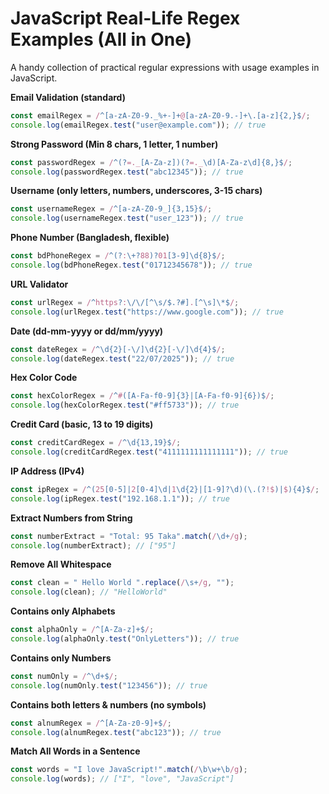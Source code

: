 # JavaScript Real-Life Regex Examples (All in One)

A handy collection of practical regular expressions with usage examples in JavaScript.

**Email Validation (standard)**

```js
const emailRegex = /^[a-zA-Z0-9._%+-]+@[a-zA-Z0-9.-]+\.[a-z]{2,}$/;
console.log(emailRegex.test("user@example.com")); // true
```

**Strong Password (Min 8 chars, 1 letter, 1 number)**

```js
const passwordRegex = /^(?=._[A-Za-z])(?=._\d)[A-Za-z\d]{8,}$/;
console.log(passwordRegex.test("abc12345")); // true
```

**Username (only letters, numbers, underscores, 3-15 chars)**

```js
const usernameRegex = /^[a-zA-Z0-9_]{3,15}$/;
console.log(usernameRegex.test("user_123")); // true
```

**Phone Number (Bangladesh, flexible)**

```js
const bdPhoneRegex = /^(?:\+?88)?01[3-9]\d{8}$/;
console.log(bdPhoneRegex.test("01712345678")); // true
```

**URL Validator**

```js
const urlRegex = /^https?:\/\/[^\s/$.?#].[^\s]\*$/;
console.log(urlRegex.test("https://www.google.com")); // true
```

**Date (dd-mm-yyyy or dd/mm/yyyy)**

```js
const dateRegex = /^\d{2}[-\/]\d{2}[-\/]\d{4}$/;
console.log(dateRegex.test("22/07/2025")); // true
```

**Hex Color Code**

```js
const hexColorRegex = /^#([A-Fa-f0-9]{3}|[A-Fa-f0-9]{6})$/;
console.log(hexColorRegex.test("#ff5733")); // true
```

**Credit Card (basic, 13 to 19 digits)**

```js
const creditCardRegex = /^\d{13,19}$/;
console.log(creditCardRegex.test("4111111111111111")); // true
```

**IP Address (IPv4)**

```js
const ipRegex = /^(25[0-5]|2[0-4]\d|1\d{2}|[1-9]?\d)(\.(?!$)|$){4}$/;
console.log(ipRegex.test("192.168.1.1")); // true
```

**Extract Numbers from String**

```js
const numberExtract = "Total: 95 Taka".match(/\d+/g);
console.log(numberExtract); // ["95"]
```

**Remove All Whitespace**

```js
const clean = " Hello World ".replace(/\s+/g, "");
console.log(clean); // "HelloWorld"
```

**Contains only Alphabets**

```js
const alphaOnly = /^[A-Za-z]+$/;
console.log(alphaOnly.test("OnlyLetters")); // true
```

**Contains only Numbers**

```js
const numOnly = /^\d+$/;
console.log(numOnly.test("123456")); // true
```

**Contains both letters & numbers (no symbols)**

```js
const alnumRegex = /^[A-Za-z0-9]+$/;
console.log(alnumRegex.test("abc123")); // true
```

**Match All Words in a Sentence**

```js
const words = "I love JavaScript!".match(/\b\w+\b/g);
console.log(words); // ["I", "love", "JavaScript"]
```

